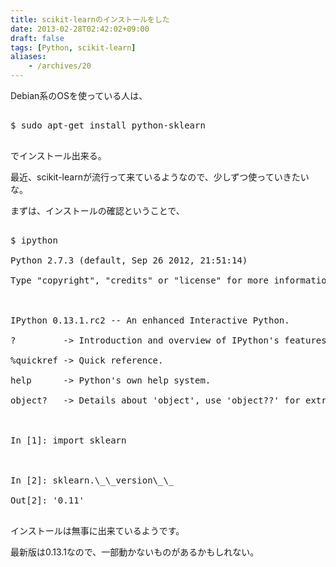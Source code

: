 ```yaml
---
title: scikit-learnのインストールをした
date: 2013-02-28T02:42:02+09:00
draft: false
tags: [Python, scikit-learn]
aliases:
    - /archives/20
---
```


Debian系のOSを使っている人は、
<pre>
$ sudo apt-get install python-sklearn
</pre>
でインストール出来る。

最近、scikit-learnが流行って来ているようなので、少しずつ使っていきたいな。

まずは、インストールの確認ということで、
<pre>
$ ipython
Python 2.7.3 (default, Sep 26 2012, 21:51:14) 
Type "copyright", "credits" or "license" for more information.

IPython 0.13.1.rc2 -- An enhanced Interactive Python.
?         -> Introduction and overview of IPython's features.
%quickref -> Quick reference.
help      -> Python's own help system.
object?   -> Details about 'object', use 'object??' for extra details.

In [1]: import sklearn

In [2]: sklearn.\_\_version\_\_
Out[2]: '0.11'
</pre>

インストールは無事に出来ているようです。

最新版は0.13.1なので、一部動かないものがあるかもしれない。


